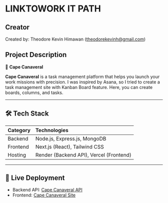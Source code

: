 # LINKTOWORK IT PATH

## Creator

Created by: Theodore Kevin Himawan (theodorekevinh@gmail.com)

## Project Description

🚀 **Cape Canaveral**

**Cape Canaveral** is a task management platform that helps you launch your work missions with precision. I was inspired by Asana, so I tried to create a task management site with Kanban Board feature. Here, you can create boards, columns, and tasks.

---

## 🛠 Tech Stack

| Category | Technologies |
|:---------|:--------------|
| Backend | Node.js, Express.js, MongoDB |
| Frontend | Next.js (React), Tailwind CSS |
| Hosting | Render (Backend API), Vercel (Frontend) |

---

## 🚀 Live Deployment

- Backend API: [Cape Canaveral API](https://cape-canaveral-be.onrender.com)
- Frontend: [Cape Canaveral Site](https://capecanaveral-fe.vercel.app)
